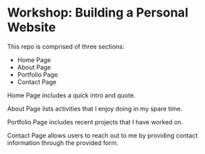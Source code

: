 # Workshop: Building a Personal Website

This repo is comprised of three sections:
* Home Page
* About Page
* Portfolio Page
* Contact Page

Home Page includes a quick intro and quote.

About Page lists activities that I enjoy doing in my spare time.

Portfolio Page includes recent projects that I have worked on.

Contact Page allows users to reach out to me by providing contact information through the provided form.